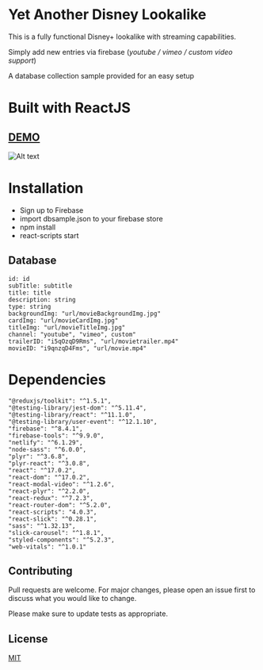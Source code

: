 # Yet Another Disney Lookalike

This is a fully functional Disney+ lookalike with streaming capabilities.

Simply add new entries via firebase (*youtube / vimeo / custom video support*)

A database collection sample provided for an easy setup

# Built with ReactJS 

## <a href="https://streamable.netlify.app/" target="_blank">DEMO</a>
![Alt text](/screenshot.png?raw=true "Screenshot")


# Installation

- Sign up to Firebase
- import dbsample.json to your firebase store
- npm install
- react-scripts start


## Database

```
id: id
subTitle: subtitle
title: title
description: string
type: string
backgroundImg: "url/movieBackgroundImg.jpg"
cardImg: "url/movieCardImg.jpg"
titleImg: "url/movieTitleImg.jpg"
channel: "youtube", "vimeo", custom"
trailerID: "i5qOzqD9Rms", "url/movietrailer.mp4"
movieID: "i9qnzqD4Fms", "url/movie.mp4"
```



# Dependencies
    "@reduxjs/toolkit": "^1.5.1",
    "@testing-library/jest-dom": "^5.11.4",
    "@testing-library/react": "^11.1.0",
    "@testing-library/user-event": "^12.1.10",
    "firebase": "^8.4.1",
    "firebase-tools": "^9.9.0",
    "netlify": "^6.1.29",
    "node-sass": "^6.0.0",
    "plyr": "^3.6.8",
    "plyr-react": "^3.0.8",
    "react": "^17.0.2",
    "react-dom": "^17.0.2",
    "react-modal-video": "^1.2.6",
    "react-plyr": "^2.2.0",
    "react-redux": "^7.2.3",
    "react-router-dom": "^5.2.0",
    "react-scripts": "4.0.3",
    "react-slick": "^0.28.1",
    "sass": "^1.32.13",
    "slick-carousel": "^1.8.1",
    "styled-components": "^5.2.3",
    "web-vitals": "^1.0.1"



## Contributing
Pull requests are welcome. For major changes, please open an issue first to discuss what you would like to change.

Please make sure to update tests as appropriate.

## License
[MIT](https://choosealicense.com/licenses/mit/)
